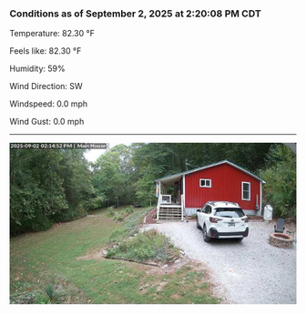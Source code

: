 ### Conditions as of September 2, 2025 at 2:20:08 PM CDT 

Temperature: 82.30 &deg;F

Feels like: 82.30 &deg;F

Humidity: 59%

Wind Direction: SW

Windspeed: 0.0 mph

Wind Gust: 0.0 mph

---

<img src="./images/latest.jpeg"/>

